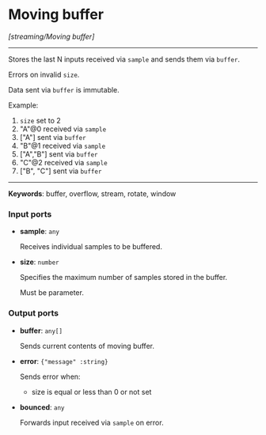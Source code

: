 # Moving buffer

_[streaming/Moving buffer]_

---

Stores the last N inputs received via `sample` and sends them via `buffer`.  
  
Errors on invalid `size`.  
  
Data sent via `buffer` is immutable.  
  
Example:  
1. `size` set to 2  
2. "A"@0 received via `sample`  
3. ["A"] sent via `buffer`  
4. "B"@1 received via `sample`  
5. ["A","B"] sent via `buffer`  
6. "C"@2 received via `sample`  
7. ["B", "C"] sent via `buffer`  

---

__Keywords__: buffer, overflow, stream, rotate, window

### Input ports

* __sample__: ` any `

    Receives individual samples to be buffered.  


* __size__: ` number `

    Specifies the maximum number of samples stored in the buffer.  
      
    Must be parameter.  

### Output ports

* __buffer__: ` any[] `

    Sends current contents of moving buffer.  


* __error__: ` {"message" :string} `

    Sends error when:  
    * size is equal or less than 0 or not set  


* __bounced__: ` any `

    Forwards input received via `sample` on error.  


